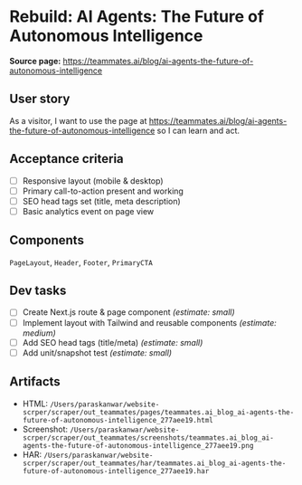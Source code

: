 # Rebuild: AI Agents: The Future of Autonomous Intelligence

**Source page:** https://teammates.ai/blog/ai-agents-the-future-of-autonomous-intelligence

## User story
As a visitor, I want to use the page at https://teammates.ai/blog/ai-agents-the-future-of-autonomous-intelligence so I can learn and act.

## Acceptance criteria
- [ ] Responsive layout (mobile & desktop)
- [ ] Primary call-to-action present and working
- [ ] SEO head tags set (title, meta description)
- [ ] Basic analytics event on page view

## Components
`PageLayout`, `Header`, `Footer`, `PrimaryCTA`

## Dev tasks
- [ ] Create Next.js route & page component _(estimate: small)_
- [ ] Implement layout with Tailwind and reusable components _(estimate: medium)_
- [ ] Add SEO head tags (title/meta) _(estimate: small)_
- [ ] Add unit/snapshot test _(estimate: small)_

## Artifacts
- HTML: `/Users/paraskanwar/website-scrper/scraper/out_teammates/pages/teammates.ai_blog_ai-agents-the-future-of-autonomous-intelligence_277aee19.html`
- Screenshot: `/Users/paraskanwar/website-scrper/scraper/out_teammates/screenshots/teammates.ai_blog_ai-agents-the-future-of-autonomous-intelligence_277aee19.png`
- HAR: `/Users/paraskanwar/website-scrper/scraper/out_teammates/har/teammates.ai_blog_ai-agents-the-future-of-autonomous-intelligence_277aee19.har`
